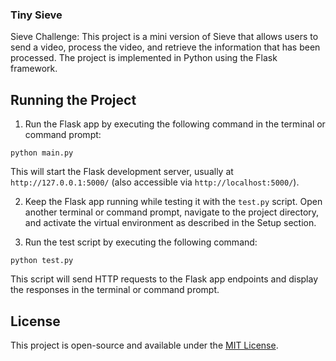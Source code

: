 ### Tiny Sieve

Sieve Challenge:
This project is a mini version of Sieve that allows users to send a video, process the video, and retrieve the information that has been processed. The project is implemented in Python using the Flask framework.

## Running the Project

1. Run the Flask app by executing the following command in the terminal or command prompt:

```python main.py```

This will start the Flask development server, usually at `http://127.0.0.1:5000/` (also accessible via `http://localhost:5000/`).

2. Keep the Flask app running while testing it with the `test.py` script. Open another terminal or command prompt, navigate to the project directory, and activate the virtual environment as described in the Setup section.

3. Run the test script by executing the following command:

```python test.py```

This script will send HTTP requests to the Flask app endpoints and display the responses in the terminal or command prompt.

## License

This project is open-source and available under the [MIT License](LICENSE).

